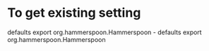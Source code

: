 # To get existing setting
defaults export org.hammerspoon.Hammerspoon - 
defaults export org.hammerspoon.Hammerspoon <filename>


